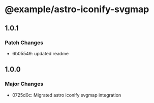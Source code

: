 # @example/astro-iconify-svgmap

## 1.0.1

### Patch Changes

- 6b05549: updated readme

## 1.0.0

### Major Changes

- 0725d0c: Migrated astro iconify svgmap integration

